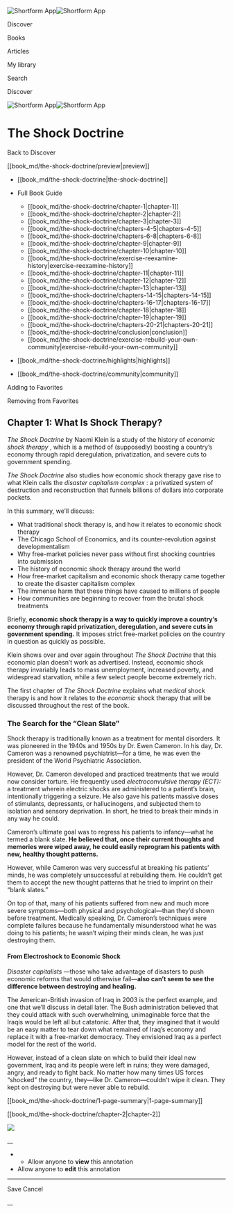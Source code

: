 ![Shortform App](/img/logo.36a2399e.svg)![Shortform App](/img/logo-dark.70c1b072.svg)

Discover

Books

Articles

My library

Search

Discover

![Shortform App](/img/logo.36a2399e.svg)![Shortform App](/img/logo-dark.70c1b072.svg)

# The Shock Doctrine

Back to Discover

[[book_md/the-shock-doctrine/preview|preview]]

  * [[book_md/the-shock-doctrine|the-shock-doctrine]]
  * Full Book Guide

    * [[book_md/the-shock-doctrine/chapter-1|chapter-1]]
    * [[book_md/the-shock-doctrine/chapter-2|chapter-2]]
    * [[book_md/the-shock-doctrine/chapter-3|chapter-3]]
    * [[book_md/the-shock-doctrine/chapters-4-5|chapters-4-5]]
    * [[book_md/the-shock-doctrine/chapters-6-8|chapters-6-8]]
    * [[book_md/the-shock-doctrine/chapter-9|chapter-9]]
    * [[book_md/the-shock-doctrine/chapter-10|chapter-10]]
    * [[book_md/the-shock-doctrine/exercise-reexamine-history|exercise-reexamine-history]]
    * [[book_md/the-shock-doctrine/chapter-11|chapter-11]]
    * [[book_md/the-shock-doctrine/chapter-12|chapter-12]]
    * [[book_md/the-shock-doctrine/chapter-13|chapter-13]]
    * [[book_md/the-shock-doctrine/chapters-14-15|chapters-14-15]]
    * [[book_md/the-shock-doctrine/chapters-16-17|chapters-16-17]]
    * [[book_md/the-shock-doctrine/chapter-18|chapter-18]]
    * [[book_md/the-shock-doctrine/chapter-19|chapter-19]]
    * [[book_md/the-shock-doctrine/chapters-20-21|chapters-20-21]]
    * [[book_md/the-shock-doctrine/conclusion|conclusion]]
    * [[book_md/the-shock-doctrine/exercise-rebuild-your-own-community|exercise-rebuild-your-own-community]]
  * [[book_md/the-shock-doctrine/highlights|highlights]]
  * [[book_md/the-shock-doctrine/community|community]]



Adding to Favorites 

Removing from Favorites 

## Chapter 1: What Is Shock Therapy?

_The Shock Doctrine_ by Naomi Klein is a study of the history of _economic shock therapy_ , which is a method of (supposedly) boosting a country’s economy through rapid deregulation, privatization, and severe cuts to government spending.

_The Shock Doctrine_ also studies how economic shock therapy gave rise to what Klein calls the _disaster capitalism complex_ : a privatized system of destruction and reconstruction that funnels billions of dollars into corporate pockets.

In this summary, we’ll discuss:

  * What traditional shock therapy is, and how it relates to economic shock therapy
  * The Chicago School of Economics, and its counter-revolution against developmentalism
  * Why free-market policies never pass without first shocking countries into submission 
  * The history of economic shock therapy around the world
  * How free-market capitalism and economic shock therapy came together to create the disaster capitalism complex
  * The immense harm that these things have caused to millions of people
  * How communities are beginning to recover from the brutal shock treatments 



Briefly, **economic shock therapy is a way to quickly improve a country’s economy through rapid privatization, deregulation, and severe cuts in government spending.** It imposes strict free-market policies on the country in question as quickly as possible.

Klein shows over and over again throughout _The Shock Doctrine_ that this economic plan doesn’t work as advertised. Instead, economic shock therapy invariably leads to mass unemployment, increased poverty, and widespread starvation, while a few select people become extremely rich.

The first chapter of _The Shock Doctrine_ explains what _medical_ shock therapy is and how it relates to the _economic_ shock therapy that will be discussed throughout the rest of the book.

### The Search for the “Clean Slate”

Shock therapy is traditionally known as a treatment for mental disorders. It was pioneered in the 1940s and 1950s by Dr. Ewen Cameron. In his day, Dr. Cameron was a renowned psychiatrist—for a time, he was even the president of the World Psychiatric Association.

However, Dr. Cameron developed and practiced treatments that we would now consider torture. He frequently used _electroconvulsive therapy (ECT):_ a treatment wherein electric shocks are administered to a patient’s brain, intentionally triggering a seizure. He also gave his patients massive doses of stimulants, depressants, or hallucinogens, and subjected them to isolation and sensory deprivation. In short, he tried to break their minds in any way he could.

Cameron’s ultimate goal was to regress his patients to infancy—what he termed a blank slate. **He believed that, once their current thoughts and memories were wiped away, he could easily reprogram his patients with new, healthy thought patterns.**

However, while Cameron was very successful at breaking his patients’ minds, he was completely unsuccessful at rebuilding them. He couldn’t get them to accept the new thought patterns that he tried to imprint on their “blank slates.”

On top of that, many of his patients suffered from new and much more severe symptoms—both physical and psychological—than they’d shown before treatment. Medically speaking, Dr. Cameron’s techniques were complete failures because he fundamentally misunderstood what he was doing to his patients; he wasn’t wiping their minds clean, he was just destroying them.

#### From Electroshock to Economic Shock

_Disaster capitalists_ —those who take advantage of disasters to push economic reforms that would otherwise fail—**also can’t seem to see the difference between destroying and healing.**

The American-British invasion of Iraq in 2003 is the perfect example, and one that we’ll discuss in detail later. The Bush administration believed that they could attack with such overwhelming, unimaginable force that the Iraqis would be left all but catatonic. After that, they imagined that it would be an easy matter to tear down what remained of Iraq’s economy and replace it with a free-market democracy. They envisioned Iraq as a perfect model for the rest of the world.

However, instead of a clean slate on which to build their ideal new government, Iraq and its people were left in ruins; they were damaged, angry, and ready to fight back. No matter how many times US forces “shocked” the country, they—like Dr. Cameron—couldn’t wipe it clean. They kept on destroying but were never able to rebuild.

[[book_md/the-shock-doctrine/1-page-summary|1-page-summary]]

[[book_md/the-shock-doctrine/chapter-2|chapter-2]]

![](https://bat.bing.com/action/0?ti=56018282&Ver=2&mid=c6f97ed5-2f60-4420-a5c2-cb2f2d4fd3ec&sid=1711133063fa11eebdec89a8b8ae3bbc&vid=171147a063fa11eea7440fcfeb230d96&vids=0&msclkid=N&pi=0&lg=en-US&sw=800&sh=600&sc=24&nwd=1&tl=Shortform%20%7C%20Book&p=https%3A%2F%2Fwww.shortform.com%2Fapp%2Fbook%2Fthe-shock-doctrine%2Fchapter-1&r=&lt=563&evt=pageLoad&sv=1&rn=426171)

__

  *   * Allow anyone to **view** this annotation
  * Allow anyone to **edit** this annotation



* * *

Save Cancel

__



